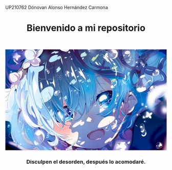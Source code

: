 UP210762
Dónovan Alonso Hernández Carmona

<center>

<h1>Bienvenido a mi repositorio</h1>

<br>

![Screenshot](719179.png)

<H3>Disculpen el desorden, después lo acomodaré.</H3>

<br>
